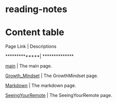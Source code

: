 # reading-notes
# Content table
Page Link     |  Descriptions

**************| **************

[main](https://sajaababneh.github.io/reading-notes/)    | The main page.

[Growth_Mindset](https://sajaababneh.github.io/reading-notes/Growthmindset)  | The GrowthMindset page.

[Markdown](https://sajaababneh.github.io/reading-notes/Markdown)  | The markdown page.

[SeeingYourRemote](https://sajaababneh.github.io/reading-notes/SeeingYourRemote)  | The SeeingYourRemote page.


